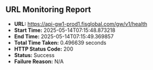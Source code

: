 ## URL Monitoring Report

- **URL:** https://api-gw1-prod1.fisglobal.com/gw/v1/health
- **Start Time:** 2025-05-14T07:15:48.873218
- **End Time:** 2025-05-14T07:15:49.369857
- **Total Time Taken:** 0.496639 seconds
- **HTTP Status Code:** 200
- **Status:** Success
- **Failure Reason:** N/A

